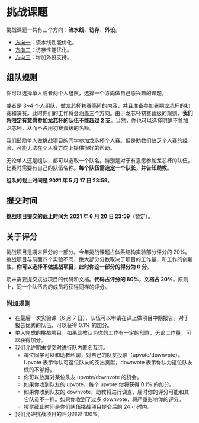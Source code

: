 # 挑战课题

挑战课题一共有三个方向：**流水线**、**访存**、**外设**。

* [方向一](task1.md)：流水线性能优化。
* [方向二](task2.md)：访存性能优化。
* [方向三](task3.md)：增加外设支持。

## 组队规则

你可以选择单人或者两个人组队，选择一个方向做自己感兴趣的课题。

或者是 3~4 个人组队，做龙芯杯初赛高阶的内容，并且准备参加暑期龙芯杯的初赛和决赛。此时你们的工作将会涵盖三个方向。由于龙芯杯初赛晋级的规则，**我们将限定有意愿参加龙芯杯的队伍不能超过 2 支**。当然，你也可以选择明确不参加龙芯杯，从而不占用初赛晋级的名额。

我们鼓励单人做挑战项目的同学参加龙芯杯个人赛。但是助教们缺乏个人赛的经验，可能无法在个人赛方向上提供很好的帮助。

无论单人还是组队，都可以选取一个队名。特别是对于有意愿参加龙芯杯的队伍，比赛时需要有自己的队伍名称。**每个队伍需选定一个队长，并告知助教**。

**组队的截止时间是 2021 年 5 月 17 日 23:59**。

## 提交时间

**挑战项目提交的截止时间为 2021 年 6 月 20 日 23:59**（暂定）。

## 关于评分

挑战项目是期末评分的一部分。今年挑战课题占体系结构实验部分评分的 20%。挑战项目与前面四个实验不同，绝大部分分数取决于项目的工作量，和工作的创新性。**你可以选择不做挑战项目，此时你这一部分的得分为 0 分**。

期末需要提交挑战项目的代码和文档。**代码占评分的 80%，文档占 20%**。原则上，同一个队伍内的成员将获得同样的评分。

### 附加规则

* 在最后一次实验课（6 月 7 日），队伍可以申请在课上做项目中期报告。对于报告优秀的队伍，可以获得 0.1% 的加分。
* 单人完成的挑战项目，如果助教认为你的工作有一定的创意，无论工作量，可以获得加分。
* 我们允许期末提交时进行队内匿名互评。
  * 每位同学可以和助教私聊，对自己的队友投票（upvote/downvote）。Upvote 表示你认可这位队友的突出贡献，downvote 表示你认为这位队友做的不够好。
  * 你可以放弃对某位队友 upvote/downvote 的机会。
  * 如果你收到队友的 upvote，每个 upvote 你将获得 0.1% 的加分。
  * 如果你收到队友的 downvote，助教将进行调查，届时你的评分可能和其它队员不一样。如果你收到了过多 downvote，将严重影响你的评分。
  * 投票截止时间是你们队伍挑战项目提交后的 24 小时内。
* 我们允许挑战项目的评分超过 100%。
